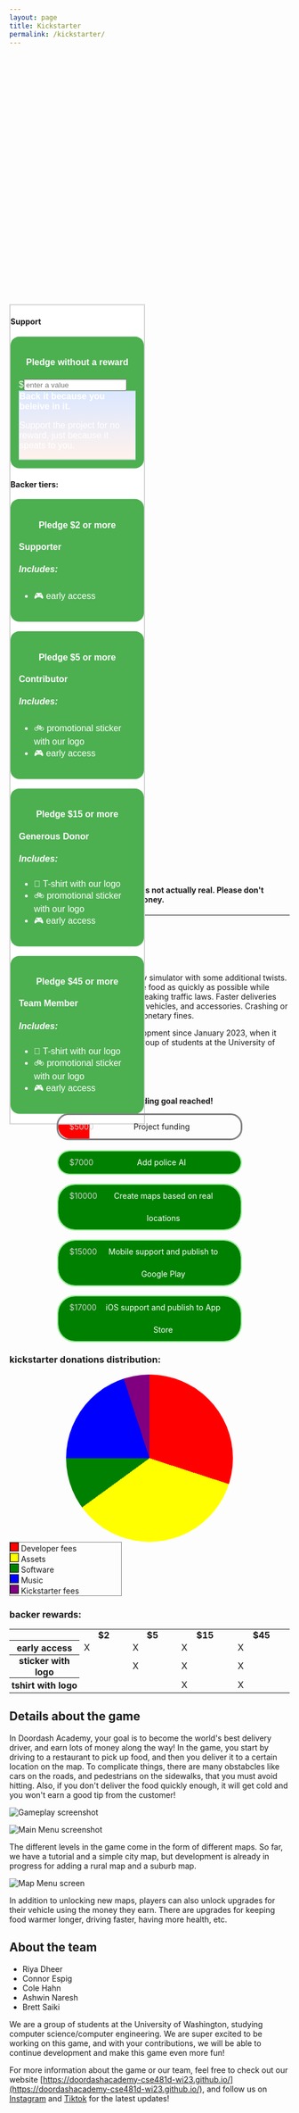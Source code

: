 ```yaml
---
layout: page
title: Kickstarter
permalink: /kickstarter/
---
```

<style>
.post {
    background: #F0F0F0;
    z-index: 0;
}
.sidebar {
    position: sticky;
    border: 2px solid lightgray;
    min-width: 15vw;
    max-width: 25vw;
    background: white;
    overflow-y: auto;
    overflow-x: clip;
    top: 15vh;
    max-height: 75vh;
}
.sidebar button {
    background-color: #4CAF50;
    border: none;
    border-radius: 1em;
    color: white;
    padding: 15px 15px;
    text-align: left;
    text-decoration: none;
    display: inline-block;
    font-size: 16px;
    box-shadow: 0px 8px 24px;
    transition: all 100ms;
    width: 100%;
}
.sidebar button:hover {
    cursor: pointer;
    transform: scale(1.03);
}
.sidebar button h4 {
    text-align: center;
}
.kickstarter-gradient {
    background-image: linear-gradient(rgb(219, 231, 255), rgb(255, 242, 236));
    border: 1px solid rgb(219, 231, 255);
}
.page-content .wrapper {
    display: flex;
    justify-content: space-evenly;
    max-width: none;
}
.page-content .wrapper:after {
    content: none;
}
.page-content .wrapper .post {
    max-width: calc(800px - (30px * 2))
}
.goal {
    background: green;
    border-radius: 30px;
    padding-left: 20px;
    padding-right: 20px;
    line-height: 40px;
    text-align: center;
    width: 30vw;
    margin-left: auto;
    margin-right: auto;
    margin-bottom: 20px;
    outline: 2px solid lightgreen;
    color: white;
    display: flex;
}
.price {
    color: lightgray;
    flex-grow: 0;
}
.goal-name {
    flex-grow: 1;
}
.piechart {
  width: 300px;
  height: 300px;
  background-image: conic-gradient(red 0turn 0.3turn, yellow 0.3turn 0.65turn, green 0.65turn 0.75turn, blue 0.75turn 0.95turn, purple 0.95turn 1turn);
  border-radius: 50%;
  margin: auto;
}
.legend {
    width: 200px;
    border: 1px solid gray
}
.legend-color {
    width: 1em;
    height: 1em;
    border: 1px solid black;
    display: inline-block;
}
th {
    padding: 0px;
}
.slider-container {
    border: 3px solid gray;
    height: 3em;
    border-radius: 1.5em;
    width: 30vw;
    margin-left: auto;
    margin-right: auto;
    margin-bottom: 20px;
    display: flex;
    position: relative;
    padding-left: 20px;
    padding-right: 20px;
    line-height: 3em;
    text-align: center;
}
.slider {
    background-color: red;
    width: 17%;
    height: 100%;
    border-radius: 1.5em 0 0 1.5em;
    flex-basis: 0;
    position: absolute;
    left: 0;
    z-index: -1;
}
</style>

<div id="kickstarter-sidebar" class="sidebar">
    <h4><b>Support</b></h4>
    <button>
        <h4>Pledge without a reward</h4>
        <label>$</label><input placeholder="enter a value"/>
        <div class="kickstarter-gradient">
            <b>Back it because you beleive in it.</b>
            <p>Support the project for no reward, just because it speats to you.</p>
        </div>
    </button><br />
    <h4>Backer tiers:</h4>
    <button>
        <h4>Pledge $2 or more</h4>
        <b>Supporter</b>
        <h5>Includes:</h5>
        <ul>
            <li>🎮 early access</li>
        </ul>
    </button><br /><br />
    <button>
        <h4>Pledge $5 or more</h4>
        <b>Contributor</b>
        <h5>Includes:</h5>
        <ul>
            <li>🚲 promotional sticker with our logo</li>
            <li>🎮 early access</li>
        </ul>
    </button><br /><br />
    <button>
        <h4>Pledge $15 or more</h4>
        <b>Generous Donor</b>
        <h5>Includes:</h5>
        <ul>
            <li>👕 T-shirt with our logo</li>
            <li>🚲 promotional sticker with our logo</li>
            <li>🎮 early access</li>
        </ul>
    </button><br /><br />
    <button>
        <h4>Pledge $45 or more</h4>
        <b>Team Member</b>
        <h5>Includes:</h5>
        <ul>
            <li>👕 T-shirt with our logo</li>
            <li>🚲 promotional sticker with our logo</li>
            <li>🎮 early access</li>
        </ul>
    </button><br /><br />
</div>



#### this is our mock kickstarter page. It's not actually real. Please don't donate to us. We don't want your money.
--------
## Doordash Academy
![Key Visial](/assets/img/KeyVisual.png)
<!-- maybe replace this with trailer video once we have it -->

Doordash Academy is a food delivery simulator with some additional twists. The goal of the game is to deliver the food as quickly as possible while dodging obstacles and selectively breaking traffic laws. Faster deliveries means more money for better, faster vehicles, and accessories. Crashing or getting caught speeding results in monetary fines.

The project has been in active development since January 2023, when it started as a capstone project for a group of students at the University of Washington.

## Goals
<p style="text-align: center;"><b> 17% of $5k funding goal reached! </b></p>
<div class="slider-container">
    <div class="slider"></div>
    <label class="price">$5000</label>
    <label class="goal-name">Project funding</label>
</div>
<div class="goal">
    <label class="price">$7000</label>
    <label class="goal-name">Add police AI</label>
</div>
<div class="goal">
    <label class="price">$10000</label>
    <label class="goal-name">Create maps based on real locations</label>
</div>
<div class="goal">
    <label class="price">$15000</label>
    <label class="goal-name">Mobile support and publish to Google Play</label>
</div>
<div class="goal">
    <label class="price">$17000</label>
    <label class="goal-name">iOS support and publish to App Store</label>
</div>


### kickstarter donations distribution:
<div class="piechart"></div>
<div class="legend">
    <div class="legend-color" style="background-color: red;"></div> <label>Developer fees</label><br />
    <div class="legend-color" style="background-color: yellow;"></div> <label>Assets</label><br />
    <div class="legend-color" style="background-color: green;"></div> <label>Software</label><br />
    <div class="legend-color" style="background-color: blue;"></div> <label>Music</label><br />
    <div class="legend-color" style="background-color: purple;"></div> <label>Kickstarter fees</label><br />
</div>



### backer rewards:
<table>
    <tr>
        <th width="25%"></th>
        <th>$2</th>
        <th>$5</th>
        <th>$15</th>
        <th>$45</th>
    </tr>
    <tr>
        <th>early access</th>
        <td>X</td>
        <td>X</td>
        <td>X</td>
        <td>X</td>
    </tr>
    <tr>
        <th>sticker with logo</th>
        <td></td>
        <td>X</td>
        <td>X</td>
        <td>X</td>
    </tr>
    <tr>
        <th>tshirt with logo</th>
        <td></td>
        <td></td>
        <td>X</td>
        <td>X</td>
    </tr>
</table>

## Details about the game
In Doordash Academy, your goal is to become the world's best delivery driver, and earn lots of money along the way!
In the game, you start by driving to a restaurant to pick up food, and then you deliver it to a certain location on the map. To complicate things, there are many obstabcles like cars on the roads, and pedestrians on the sidewalks, that you must avoid hitting. Also, if you don't deliver the food quickly enough, it will get cold and you won't earn a good tip from the customer!

![Gameplay screenshot](/assets/img/zoom-driving.png)

![Main Menu screenshot](/assets/img/main-menu.png)

The different levels in the game come in the form of different maps. So far, we have a tutorial and a simple city map, but development is already in progress for adding a rural map and a suburb map.

![Map Menu screen](/assets/img/maps-menu.png)

In addition to unlocking new maps, players can also unlock upgrades for their vehicle using the money they earn. There are upgrades for keeping food warmer longer, driving faster, having more health, etc.

## About the team
 * Riya Dheer
 * Connor Espig
 * Cole Hahn
 * Ashwin Naresh
 * Brett Saiki

We are a group of students at the University of Washington, studying computer science/computer engineering. We are super excited to be working on this game, and with your contributions, we will be able to continue development and make this game even more fun!

For more information about the game or our team, feel free to check out our website [https://doordashacademy-cse481d-wi23.github.io/](https://doordashacademy-cse481d-wi23.github.io/), and follow us on [Instagram](https://instagram.com/doordashacademygame) and [Tiktok](https://tiktok.com/@doordash_academy_game) for the latest updates!


<script>
var wrapper = document.getElementsByClassName("wrapper")[1];
var sidebar = document.getElementById("kickstarter-sidebar");
wrapper.append(sidebar);
var copy = sidebar.cloneNode(true);
copy.style.visibility = "hidden";
wrapper.prepend(copy);
</script>